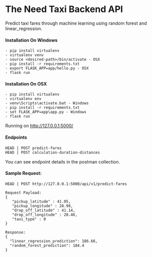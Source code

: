 # The Need Taxi Backend API
Predict taxi fares through machine learning using random forest and linear_regression.

#### Installation On Windows
```
- pip install virtualenv
- virtualenv venv 
- source <desired-path>/bin/activate - OSX
- pip install -r requirements.txt
- export FLASK_APP=app/hello.py - OSX
- flask run
```

#### Installation On OSX
```
- pip install virtualenv
- virtualenv env
- venv\Scripts\activate.bat - Windows
- pip install -r requirements.txt
- set FLASK_APP=app\app.py - Windows
- flask run
```

Running on http://127.0.0.1:5000/


#### Endpoints
```
HEAD | POST predict-fares
HEAD | POST calculation-duration-distances
```

You can see endpoint details in the postman collection.


#### Sample Request:

```
HEAD | POST http://127.0.0.1:5000/api/v1/predict-fares

Request Payload:
{
   "pickup_latitude" : 41.05,
   "pickup_longitude" : 28.98,
   "drop_off_latitude" : 41.14,
   "drop_off_longitude" : 28.46,
   "taxi_type" : 0
}

Response:
{
  "linear_regression_prediction": 186.66,
  "random_forest_prediction": 184.4
}
```

